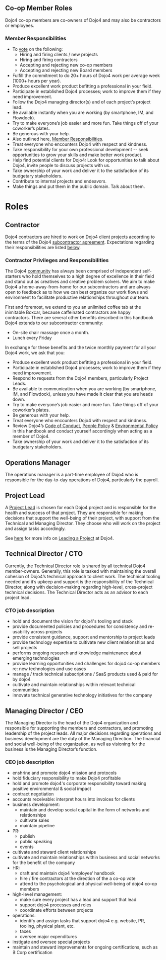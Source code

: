 ## Co-op Member Roles

Dojo4 co-op members are co-owners of Dojo4 and may also be contractors
or employees.

### Member Responsibilities

  - To [vote](./voting-protocols.md) on the
    following:
      - Hiring and firing clients / new projects
      - Hiring and firing contractors
      - Accepting and rejecting new co-op members
      - Accepting and rejecting new Board members
  - Fulfill the commitment to do 20+ hours of Dojo4 work per average
    week (1000+ hours per year).
  - Produce excellent work product befitting a professional in your
    field.
  - Participate in established Dojo4 processes; work to improve them if
    they need improvement.
  - Follow the Dojo4 managing director(s) and of each project’s project
    lead.
  - Be available instantly when you are working (by smartphone, IM, and
    Flowdock).
  - Try to make everyone’s job easier and more fun. Take things off of
    your coworker’s plates. 
  - Be generous with your help.
  - Also outlined here, [Member
    Responsibilities](./eligibility.md).
  - Treat everyone who encounters Dojo4 with respect and kindness.
  - Take responsibility for your own professional development -- seek
    opportunities to grow your skills and make better work product. 
  - Help find potential clients for Dojo4: Look for opportunities to
    talk about Dojo4, invite people to discuss projects with us.
  - Take ownership of your work and deliver it to the satisfaction of
    its budgetary stakeholders.
  - Contribute to internal projects and endeavors.
  - Make things and put them in the public domain. Talk about them.

# Roles 

## Contractor

Dojo4 contractors are hired to work on Dojo4 client projects according
to the terms of the Dojo4 [subcontractor
agreement](./subcontractor-agreement.md). Expectations
regarding their responsibilities are listed
[below](https://docs.google.com/document/d/1YTMvBKnfR7WzJ-ZIiiwaJkyiqNpTYh8GBVP7DLTE1FE/edit#heading=h.ndsnvimy1s4p). 

### Contractor Privileges and Responsibilities

The Dojo4 [community](./community.md) has
always been comprised of independent self-starters who hold themselves
to a high degree of excellence in their field and stand out as creatives
and creative problem solvers. We aim to make Dojo4 a home-away-from-home
for our subcontractors and are always open to feedback as to how we can
best organize our work flows and environment to facilitate productive
relationships throughout our team.

First and foremost, we extend to you an unlimited coffee tab at the
inimitable Boxcar, because caffeinated contractors are happy
contractors. There are several other benefits described in this handbook
Dojo4 extends to our subcontractor community:

  - On-site chair massage once a month. 
  - Lunch every Friday    

In exchange for these benefits and the twice monthly payment for all
your Dojo4 work, we ask that you:

  - Produce excellent work product befitting a professional in your
    field.
  - Participate in established Dojo4 processes; work to improve them if
    they need improvement.
  - Respond to requests from the Dojo4 members, particularly Project
    Leads.
  - Be available to communication when you are working (by smartphone,
    IM, and Flowdock), unless you have made it clear that you are heads
    down.
  - Try to make everyone’s job easier and more fun. Take things off of
    your coworker’s plates. 
  - Be generous with your help.
  - Treat everyone who encounters Dojo4 with respect and kindness.
  - Review Dojo4’s [Code of
    Conduct](./code-of-conduct.md), [People
    Policy](./people-policy.md) & [Environmental
    Policy](./environmental-policy.md) in this handbook
    and conduct yourself accordingly when acting as a member of Dojo4.
  - Take ownership of your work and deliver it to the satisfaction of
    its budgetary stakeholders. 

  

## Operations Manager

The operations manager is a part-time employee of Dojo4 who is
responsible for the day-to-day operations of Dojo4, particularly the
payroll. 

## Project Lead

A [Project Lead](./project-lead.md) is chosen
for each Dojo4 project and is responsible for the health and success of
that project. They are responsible for making decisions that support the
well-being of their project, with support from the Technical and
Managing Director. They choose who will work on the project and assign
tasks accordingly. 

See [here](./project-lead.md) for more info on
[Leading a Project](./project-lead.md) at
Dojo4.

## Technical Director / CTO

Currently, the Technical Director role is shared by all technical Dojo4
member-owners. Generally, this role is tasked with maintaining the
overall cohesion of Dojo4’s technical approach to client work. The
technical tooling needed and it’s upkeep and support is the
responsibility of the Technical Director, along with decision-making
regarding high-level, cross-project technical decisions. The Technical
Director acts as an advisor to each project lead.  

### CTO job description

  - hold and document the vision for dojo4's tooling and stack
  - provide documented policies and procedures for consistency and
    re-usability across projects
  - provide consistent guidance, support and mentorship to project leads
  - provide technology expertise to cultivate new client relationships
    and sell projects
  - performs ongoing research and knowledge maintenance about emerging
    technologies
  - provide learning opportunities and challenges for dojo4 co-op
    members re: new technologies and use cases
  - manage / track technical subscriptions / SaaS products used & paid
    for by dojo4
  - cultivate and maintain relationships within relevant technical
    communities
  - innovate technical generative technology initiatives for the company

  

## Managing Director / CEO

The Managing Director is the head of the Dojo4 organization and
responsible for supporting the members and contractors, and promoting
leadership of the project leads. All major decisions regarding
operations and business development are the duty of the Managing
Direction. The financial and social well-being of the organization, as
well as visioning for the business is the Managing Director’s function.

### CEO job description

  - enshrine and promote dojo4 mission and protocols
  - hold fiduciary responsibility to make Dojo4 profitable
  - hold and promote dojo4's corporate responsibility toward making
    positive environmental & social impact
  - contract negotiation
  - accounts receivable: interpret hours into invoices for clients
  - business development:
      - maintain and develop social capital in the form of networks and
        relationships
      - cultivate sales
      - maintain pipeline
  - PR:
      - publish
      - public speaking
      - events
  - cultivate and steward client relationships
  - cultivate and maintain relationships within business and social
    networks for the benefit of the company
  - HR:
      - draft and maintain dojo4 ‘employee’ handbook
      - hire / fire contractors at the direction of the a co-op vote
      - attend to the psychological and physical well-being of dojo4
        co-op members
  - high-level management:
      - make sure every project has a lead and support that lead
      - support dojo4 processes and roles
      - coordinate efforts between projects
  - operations:
      - identify and assign tasks that support dojo4 e.g. website, PR,
        tooling, physical plant, etc.
      - taxes
      - oversee major expenditures
  - instigate and oversee special projects
  - maintain and steward improvements for ongoing certifications, such
    as B Corp certification
